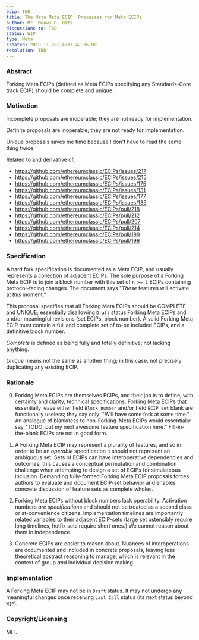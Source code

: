 ```yaml
---
ecip: TBD
title: The Meta Meta ECIP: Processes for Meta ECIPs
author: Mr. Meows D. Bits
discussions-to: TBD
status: WIP
type: Meta
created: 2019-11-29T14:17:42-05:00
resolution: TBD
---
```


### Abstract

Forking Meta ECIPs (defined as Meta ECIPs specifying any Standards-Core track ECIP) should be complete and unique.

### Motivation

Incomplete proposals are inoperable; they are not ready for implementation.

Definite proposals are inoperable; they are not ready for implementation.

Unique proposals saves me time because I don't have to read the same thing twice.

Related to and derivative of:

- https://github.com/ethereumclassic/ECIPs/issues/217
- https://github.com/ethereumclassic/ECIPs/issues/215
- https://github.com/ethereumclassic/ECIPs/issues/175
- https://github.com/ethereumclassic/ECIPs/issues/131
- https://github.com/ethereumclassic/ECIPs/issues/177
- https://github.com/ethereumclassic/ECIPs/issues/135
- https://github.com/ethereumclassic/ECIPs/pull/218
- https://github.com/ethereumclassic/ECIPs/pull/212
- https://github.com/ethereumclassic/ECIPs/pull/207
- https://github.com/ethereumclassic/ECIPs/pull/214
- https://github.com/ethereumclassic/ECIPs/pull/199
- https://github.com/ethereumclassic/ECIPs/pull/196

### Specification

A hard fork specification is documented as a Meta ECIP, and usually represents a collection of adjacent ECIPs. The sole purpose of a Forking Meta ECIP is to join a block number with this set of `n >= 1` ECIPs containing protocol-facing changes. The document says "_These_ features will activate at _this_ moment."

This proposal specifies that all Forking Meta ECIPs should be COMPLETE and UNIQUE; essentially disallowing `Draft` status Forking Meta ECIPs and and/or meaningful revisions (set ECIPs, block number). A valid Forking Meta ECIP must contain a full and complete set of to-be included ECIPs, and a definitive block number. 

_Complete_ is defined as being fully and totally definitive; not lacking anything.

_Unique_ means not the same as another thing; in this case, not precisely duplicating any existing ECIP.

### Rationale

0. Forking Meta ECIPs are themselves ECIPs, and their job is to define, with certainty and clarity, technical specifications. Forking Meta ECIPs that essentially leave either field `Block number` and/or field `ECIP set` blank are functionally useless; they say only: "Will have some fork at some time." An analogue of blankness to non-Forking-Meta ECIPs would essentially say "TODO: put my next awesome feature specification here." Fill-in-the-blank ECIPs are not in good form.

1. A Forking Meta ECIP may represent a plurality of features, and so in order to be an _operable_ specification it should not represent an ambiguous set. Sets of ECIPs can have interoperative dependencies and outcomes; this causes a conceptual permutation and combination challenge when attempting to design a set of ECIPs for simulateous inclusion. Demanding fully-formed Forking Meta ECIP proposals forces authors to evaluate and document ECIP-set behavior and enables concrete discussion of feature sets as complete wholes.

2. Forking Meta ECIPs without block numbers lack operability. Activation numbers _are specifications_ and should not be treated as a second class or at-convenience citizens. Implementation timelines are importantly related variables to their adjacent ECIP-sets (large set ostensibly require long timelines, hotfix sets require short ones.) We cannot reason about them in independence.

3. Concrete ECIPs are easier to reason about. Nuances of interoperations are documented and included in concrete proposals, leaving less theoretical abstract reasoning to manage, which is relevant in the context of group _and_ individual decision making.

### Implementation

A Forking Meta ECIP may not be in `Draft` status. It may not undergo any meaningful changes once receiving `Last Call` status (its next status beyond `WIP`).

### Copyright/Licensing

MIT.
